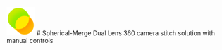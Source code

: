 <img src="https://github.com/Rubinhuang9239/Spherical-Merge/blob/master/icon.png" width="64"/>
# Spherical-Merge
Dual Lens 360 camera stitch solution with manual controls
